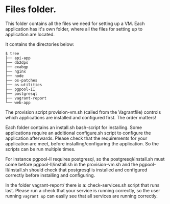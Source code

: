 # Files folder.
This folder contains all the files we need for setting up a VM. Each application has it's own folder, where all the files for setting up to application are located.

It contains the directories below:

    $ tree
    ├── api-app
    ├── db2dps
    ├── exabgp
    ├── nginx
    ├── node
    ├── os-patches
    ├── os-utilities
    ├── pgpool-II
    ├── postgresql
    ├── vagrant-report
    └── web-app

The provision script provision-vm.sh (called from the Vagrantfile) controls which applications are installed and configured first. The order matters! 

Each folder contains an install.sh bash-script for installing. Some applications require an additional configure.sh script to configure the application afterwards. Please check that the requirements for your application are meet, before installing/configuring the application. So the scripts can be run multiple times.

For instance pgpool-II requires postgresql, so the postgresql/install.sh must come before pgpool-II/install.sh in the provision-vm.sh and the pgpool-II/install.sh should check that postgresql is installed and configured correctly before installing and configuring.

In the folder vagrant-report/ there is a: check-services.sh script that runs last. Please run a check that your service is running correctly, so the user running `vagrant up` can easily see that all services are running correctly.
